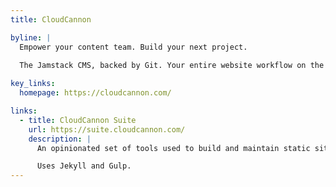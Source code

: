 ```yaml
---
title: CloudCannon

byline: |
  Empower your content team. Build your next project.
  
  The Jamstack CMS, backed by Git. Your entire website workflow on the CloudCannon all-in-one platform.

key_links:
  homepage: https://cloudcannon.com/

links:
  - title: CloudCannon Suite
    url: https://suite.cloudcannon.com/
    description: |
      An opinionated set of tools used to build and maintain static sites.

      Uses Jekyll and Gulp.
---
```

